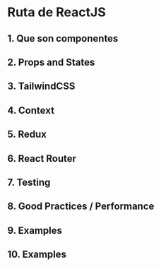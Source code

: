 # Ruta de ReactJS

## 1. Que son componentes

## 2. Props and States

## 3. TailwindCSS

## 4. Context

## 5. Redux

## 6. React Router

## 7. Testing

## 8. Good Practices / Performance

## 9. Examples

## 10. Examples
